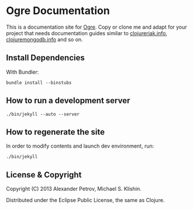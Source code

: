 # Ogre Documentation

This is a documentation site for [Ogre](http://ogre.clojurewerkz.org). Copy or clone me and adapt for your project
that needs documentation guides similar to [clojureriak.info](http://clojureriak.info), [clojuremongodb.info](http://clojuremongodb.info) and so on.


## Install Dependencies

With Bundler:

    bundle install --binstubs


## How to run a development server

    ./bin/jekyll --auto --server


## How to regenerate the site

In order to modify contents and launch dev environment, run:

    ./bin/jekyll


## License & Copyright

Copyright (C) 2013 Alexander Petrov, Michael S. Klishin.

Distributed under the Eclipse Public License, the same as Clojure.
